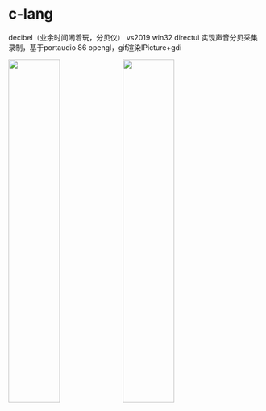# c-lang

decibel（业余时间闹着玩，分贝仪） vs2019
win32 directui 实现声音分贝采集录制，基于portaudio 86 opengl，gif渲染IPicture+gdi

<img src="https://github.com/mengdj/c-lang/raw/master/decibel/img/s.gif" width="45%" height="680px"><img src="https://github.com/mengdj/c-lang/raw/master/decibel/decibel/res/tip.png" width="45%" height="680px">


